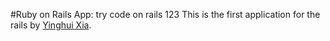 #Ruby on Rails App: try code on rails
123
This is the first application for the rails
by [Yinghui Xia](http://yinghuix.sinaapp.com).
